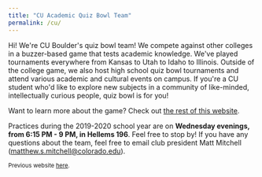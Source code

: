 ```yaml
---
title: "CU Academic Quiz Bowl Team"
permalink: /cu/
---
```


Hi! We're CU Boulder's quiz bowl team! We compete against other
colleges in a buzzer-based game that tests academic knowledge. We've
played tournaments everywhere from Kansas to Utah to Idaho to
Illinois. Outside of the college game, we also host high school quiz
bowl tournaments and attend various academic and cultural events on
campus. If you're a CU student who'd like to explore new subjects in a
community of like-minded, intellectually curious people, quiz bowl is
for you!

Want to learn more about the game? Check out [the rest of this
website](/info/what-is-qb/).

Practices during the 2019-2020 school year are on **Wednesday
evenings, from 6:15 PM - 9 PM, in Hellems 196**. Feel free to stop by!
If you have any questions about the team, feel free to email club
president Matt Mitchell (<matthew.s.mitchell@colorado.edu>).

<sub>Previous website [here](https://sites.google.com/site/cutriviabuffs/).</sub>
